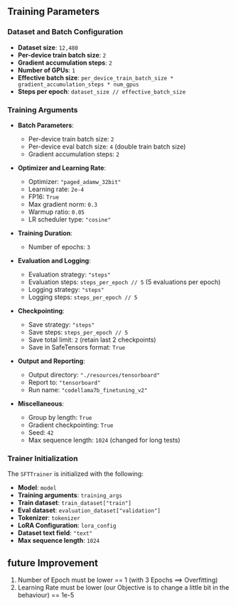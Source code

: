 ## Training Parameters

### Dataset and Batch Configuration

- **Dataset size**: `12,480`
- **Per-device train batch size**: `2`
- **Gradient accumulation steps**: `2`
- **Number of GPUs**: `1`
- **Effective batch size**: `per_device_train_batch_size * gradient_accumulation_steps * num_gpus`
- **Steps per epoch**: `dataset_size // effective_batch_size`

### Training Arguments

- **Batch Parameters**:
  - Per-device train batch size: `2`
  - Per-device eval batch size: `4` (double train batch size)
  - Gradient accumulation steps: `2`

- **Optimizer and Learning Rate**:
  - Optimizer: `"paged_adamw_32bit"`
  - Learning rate: `2e-4`
  - FP16: `True`
  - Max gradient norm: `0.3`
  - Warmup ratio: `0.05`
  - LR scheduler type: `"cosine"`

- **Training Duration**:
  - Number of epochs: `3`

- **Evaluation and Logging**:
  - Evaluation strategy: `"steps"`
  - Evaluation steps: `steps_per_epoch // 5` (5 evaluations per epoch)
  - Logging strategy: `"steps"`
  - Logging steps: `steps_per_epoch // 5`

- **Checkpointing**:
  - Save strategy: `"steps"`
  - Save steps: `steps_per_epoch // 5`
  - Save total limit: `2` (retain last 2 checkpoints)
  - Save in SafeTensors format: `True`

- **Output and Reporting**:
  - Output directory: `"./resources/tensorboard"`
  - Report to: `"tensorboard"`
  - Run name: `"codellama7b_finetuning_v2"`

- **Miscellaneous**:
  - Group by length: `True`
  - Gradient checkpointing: `True`
  - Seed: `42`
  - Max sequence length: `1024` (changed for long tests)

### Trainer Initialization

The `SFTTrainer` is initialized with the following:

- **Model**: `model`
- **Training arguments**: `training_args`
- **Train dataset**: `train_dataset["train"]`
- **Eval dataset**: `evaluation_dataset["validation"]`
- **Tokenizer**: `tokenizer`
- **LoRA Configuration**: `lora_config`
- **Dataset text field**: `"text"`
- **Max sequence length**: `1024`

## future Improvement 

1. Number of Epoch must be lower == 1 (with 3 Epochs ==> Overfitting)
2. Learning Rate must be lower (our Objective is to change a little bit in the behaviour) == 1e-5